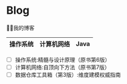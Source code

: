# Blog
🤨🤨我的博客

| 操作系统 | 计算机网络 | Java |
| :-: | :-: | :-: |

- [ ] 操作系统:精髓与设计原理（原书第6版）
- [ ] 计算机网络:自顶向下方法（原书第7版）
- [ ] 数据仓库工具箱（第3版）:维度建模权威指南